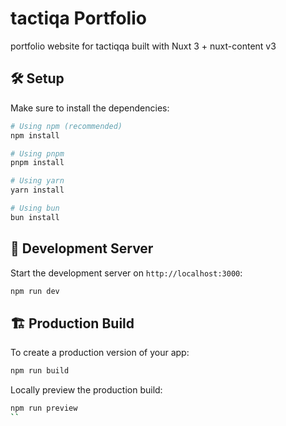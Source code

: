 # tactiqa Portfolio

portfolio website for tactiqqa built with Nuxt 3 + nuxt-content v3


## 🛠️ Setup

Make sure to install the dependencies:

```bash
# Using npm (recommended)
npm install

# Using pnpm
pnpm install

# Using yarn
yarn install

# Using bun
bun install
```

## 🚦 Development Server

Start the development server on `http://localhost:3000`: 

```bash
npm run dev
```

## 🏗️ Production Build

To create a production version of your app:

```bash
npm run build
```

Locally preview the production build:

```bash
npm run preview
``